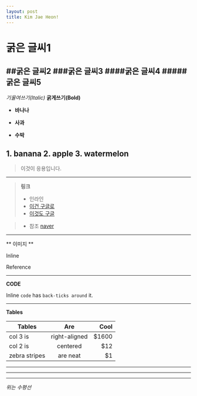 ```yaml
---
layout: post
title: Kim Jae Heon!
---
```


# 굵은 글씨1
##굵은 글씨2
###굵은 글씨3
####굵은 글씨4
#####굵은 글씨5
-----
*기울여쓰기(Italic)*
**굵게쓰기(Bold)**

 * **바나나**
 - **사과**
 + **수박**

 **1. banana**
 **2. apple**
 **3. watermelon**
-----
>이것이 응용입니다.
-----
> **링크**
> - 인라인
>  - [이건 구글로](https://www.google.com)
>  - [이것도 구글](https://www.google.com "Google's Hompage")

> - 참조
[naver][1]

[1]: https://www.naver.com
-----
** 이미지 **

Inline

Reference

-----

**CODE**

 Inline `code` has `back-ticks around` it.

-----

**Tables**

| Tables	| Are	 	| Cool  |
| ------------- | :-----------: | -----:|
| col 3 is	| right-aligned | $1600 |
| col 2 is	| centered	|   $12 |
| zebra stripes | are neat	|    $1 |

---
***
___
*위는 수평선*
